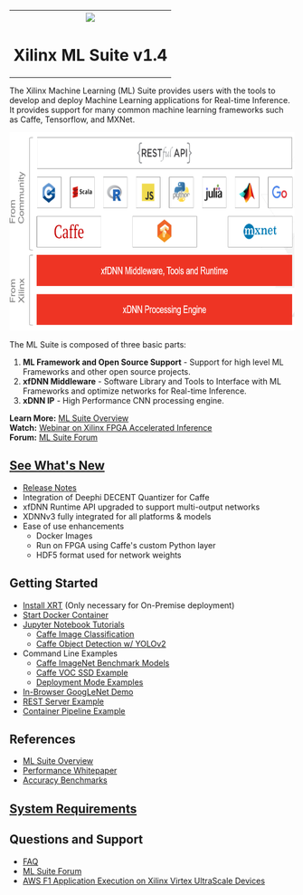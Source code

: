 <table style="width:100%">
<tr>
<th width="100%" colspan="6"><img src="https://www.xilinx.com/content/dam/xilinx/imgs/press/media-kits/corporate/xilinx-logo.png" width="30%"/><h1>Xilinx ML Suite v1.4</h2>
</th>
</table>
  

The Xilinx Machine Learning (ML) Suite provides users with the tools to develop and deploy Machine Learning applications for Real-time Inference. It provides support for many common machine learning frameworks such as Caffe, Tensorflow, and MXNet.  

<p align="left">
  <img width="700" height="350" src="docs/img/stack.png">
</p>

The ML Suite is composed of three basic parts:
1. **ML Framework and Open Source Support**  - Support for high level ML Frameworks and other open source projects.
2. **xfDNN Middleware** - Software Library and Tools to Interface with ML Frameworks and optimize networks for Real-time Inference.
3. **xDNN IP** - High Performance CNN processing engine.

**Learn More:** [ML Suite Overview][]  
**Watch:** [Webinar on Xilinx FPGA Accelerated Inference][]   
**Forum:** [ML Suite Forum][]

## [See What's New](docs/release-notes/1.x.md)
 - [Release Notes][]
 - Integration of Deephi DECENT Quantizer for Caffe
 - xfDNN Runtime API upgraded to support multi-output networks
 - XDNNv3 fully integrated for all platforms & models
 - Ease of use enhancements
    - Docker Images
    - Run on FPGA using Caffe's custom Python layer
    - HDF5 format used for network weights
 
## Getting Started
 - [Install XRT](docs/xrt.md) (Only necessary for On-Premise deployment)
 - [Start Docker Container](docs/container.md)
 - [Jupyter Notebook Tutorials](notebooks/README.md)
   - [Caffe Image Classification](notebooks/image_classification_caffe.ipynb)
   - [Caffe Object Detection w/ YOLOv2](notebooks/object_detection_yolov2.ipynb)
 - Command Line Examples
   - [Caffe ImageNet Benchmark Models](examples/caffe/README.md)
   - [Caffe VOC SSD Example](examples/caffe/ssd-detect/README.md)
   - [Deployment Mode Examples](examples/deployment_modes/README.md)
 - [In-Browser GoogLeNet Demo](apps/perpetual_demo/README.md)
 - [REST Server Example](examples/caffe/REST/README.md)
 - [Container Pipeline Example](docs/container_pipeline.md)
 
## References 
- [ML Suite Overview][]  
- [Performance Whitepaper][]
- [Accuracy Benchmarks](examples/caffe/Benchmark_README.md)

## [System Requirements](https://github.com/Xilinx/XRT/blob/master/src/runtime_src/doc/toc/system_requirements.rst)

## Questions and Support
- [FAQ][]
- [ML Suite Forum][]
- [AWS F1 Application Execution on Xilinx Virtex UltraScale Devices][]

[models]: docs/models.md
[Amazon AWS EC2 F1]: https://aws.amazon.com/marketplace/pp/B077FM2JNS
[Xilinx Virtex UltraScale+ FPGA VCU1525 Acceleration Development Kit]: https://www.xilinx.com/products/boards-and-kits/vcu1525-a.html
[AWS F1 Application Execution on Xilinx Virtex UltraScale Devices]: https://github.com/aws/aws-fpga/blob/master/SDAccel/README.md
[SDAccel Forums]: https://forums.xilinx.com/t5/SDAccel/bd-p/SDx
[Release Notes]: docs/release-notes/1.x.md
[UG1023]: https://www.xilinx.com/support/documentation/sw_manuals/xilinx2017_4/ug1023-sdaccel-user-guide.pdf
[FAQ]: docs/faq.md
[ML Suite Overview]: docs/ml-suite-overview.md
[Webinar on Xilinx FPGA Accelerated Inference]: https://event.on24.com/wcc/r/1625401/2D3B69878E21E0A3DA63B4CDB5531C23?partnerref=Mlsuite
[ML Suite Forum]: https://forums.xilinx.com/t5/Xilinx-ML-Suite/bd-p/ML 
[ML Suite Lounge]: https://www.xilinx.com/products/boards-and-kits/alveo/applications/xilinx-machine-learning-suite.html
[Models]: https://www.xilinx.com/products/boards-and-kits/alveo/applications/xilinx-machine-learning-suite.html#gettingStartedCloud
[whitepaper here]: https://www.xilinx.com/support/documentation/white_papers/wp504-accel-dnns.pdf
[Performance Whitepaper]: https://www.xilinx.com/support/documentation/white_papers/wp504-accel-dnns.pdf
